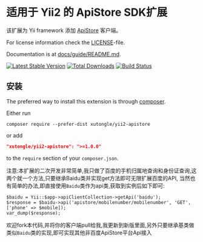 适用于 Yii2 的 ApiStore SDK扩展
==============================

该扩展为 Yii framework 添加 [ApiStore](http://apistore.baidu.com/) 客户端。

For license information check the [LICENSE](LICENSE.md)-file.

Documentation is at [docs/guide/README.md](docs/guide/README.md).

[![Latest Stable Version](https://poser.pugx.org/xutongle/yii2-apistore/v/stable.png)](https://packagist.org/packages/xutongle/yii2-apistore)
[![Total Downloads](https://poser.pugx.org/xutongle/yii2-apistore/downloads.png)](https://packagist.org/packages/xutongle/yii2-apistore)
[![Build Status](https://travis-ci.org/xutongle/yii2-apistore.svg?branch=master)](https://travis-ci.org/xutongle/yii2-apistore)

安装
------------

The preferred way to install this extension is through [composer](http://getcomposer.org/download/).

Either run

```
composer require --prefer-dist xutongle/yii2-apistore
```

or add

```json
"xutongle/yii2-apistore": ">=1.0.0"
```

to the `require` section of your `composer.json`.

注意:本扩展的二次开发非常简单,我只做了百度的手机归属地查询和身份证查询,这两个就一个方法,只要继承Baidu类并实现get方法即可无限扩展百度的API,
当然也有简单的办法,即直接使用`Baidu`类作为api类,获取到实例后如下即可:
````
$baidu = Yii::$app->apiClientCollection->getApi('baidu');
$response = $baidu->api('apistore/mobilenumber/mobilenumber', 'GET', ['phone' => $mobile]);
var_dump($response);
````
欢迎fork本代码,并将你的客户端pull给我,我更新到新版里面,另外只要继承基类做类似`Baidu`类的实现,即可实现其他非百度ApiStore平台Api接入